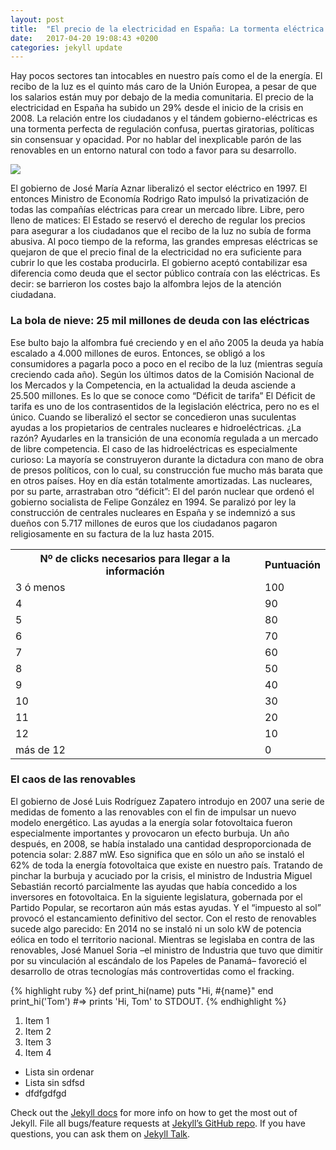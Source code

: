 ```yaml
---
layout: post
title:  "El precio de la electricidad en España: La tormenta eléctrica perfecta"
date:   2017-04-20 19:08:43 +0200
categories: jekyll update
---
```

Hay pocos sectores tan intocables en nuestro país como el de la energía. El recibo de la luz es el quinto más caro de la Unión Europea, a pesar de que los salarios están muy por debajo de la media comunitaria. El precio de la electricidad en España ha subido un 29% desde el inicio de la crisis en 2008. La relación entre los ciudadanos y el tándem gobierno-eléctricas es una tormenta perfecta de regulación confusa, puertas giratorias, políticas sin consensuar y opacidad. Por no hablar del inexplicable parón de las renovables en un entorno natural con todo a favor para su desarrollo.

<img class="pure-img" src="{{ site.url }}/assets/img/image.jpg">

El gobierno de José María Aznar liberalizó el sector eléctrico en 1997. El entonces Ministro de Economía Rodrigo Rato impulsó la privatización de todas las compañías eléctricas para crear un mercado libre. Libre, pero lleno de matices: El Estado se reservó el derecho de regular los precios para asegurar a los ciudadanos que el recibo de la luz no subía de forma abusiva.
Al poco tiempo de la reforma, las grandes empresas eléctricas se quejaron de que el precio final de la electricidad no era suficiente para cubrir lo que les costaba producirla. El gobierno aceptó contabilizar esa diferencia como deuda que el sector público contraía con las eléctricas. Es decir: se barrieron los costes bajo la alfombra lejos de la atención ciudadana. 

### La bola de nieve: 25 mil millones de deuda con las eléctricas
Ese bulto bajo la alfombra fué creciendo y en el año 2005 la deuda ya había escalado a 4.000 millones de euros. Entonces, se obligó a los consumidores a pagarla poco a poco en el recibo de la luz (mientras seguía creciendo cada año). Según los últimos datos de la Comisión Nacional de los Mercados y la Competencia, en la actualidad la deuda asciende a 25.500 millones. Es lo que se conoce como “Déficit de tarifa”
El Déficit de tarifa es uno de los contrasentidos de la legislación eléctrica, pero no es el único. Cuando se liberalizó el sector se concedieron unas suculentas ayudas a los propietarios de centrales nucleares e hidroeléctricas. ¿La razón? Ayudarles en la transición de una economía regulada a un mercado de libre competencia. El caso de las hidroeléctricas es especialmente curioso: La mayoría se construyeron durante la dictadura con mano de obra de presos políticos, con lo cual, su construcción fue mucho más barata que en otros países. Hoy en día están totalmente amortizadas.
Las nucleares, por su parte, arrastraban otro “déficit”: El del parón nuclear que ordenó el gobierno socialista de Felipe González en 1994. Se paralizó por ley la construcción de centrales nucleares en España y se indemnizó a sus dueños con 5.717 millones de euros que los ciudadanos pagaron religiosamente en su factura de la luz hasta 2015.

<table>
  <tbody><tr>
    <th>Nº de clicks necesarios para llegar a la información</th>
    <th>Puntuación</th>
  </tr>
  <tr>
    <td>3 ó menos</td>
    <td>100</td>
  </tr>
  <tr>
    <td>4</td>
    <td>90</td>
  </tr>
  <tr>
    <td>5</td>
    <td>80</td>
  </tr>
  <tr>
    <td>6</td>
    <td>70</td>
  </tr>
  <tr>
    <td>7</td>
    <td>60</td>
  </tr>
  <tr>
    <td>8</td>
    <td>50</td>
  </tr>
  <tr>
    <td>9</td>
    <td>40</td>
  </tr>
  <tr>
    <td>10</td>
    <td>30</td>
  </tr>
  <tr>
    <td>11</td>
    <td>20</td>
  </tr>
  <tr>
    <td>12</td>
    <td>10</td>
  </tr>
  <tr>
    <td>más de 12</td>
    <td>0</td>
  </tr>
</tbody></table>

### El caos de las renovables
El gobierno de José Luis Rodríguez Zapatero introdujo en 2007 una serie de medidas de fomento a las renovables con el fin de impulsar un nuevo modelo energético. Las ayudas a la energía solar fotovoltaica fueron especialmente importantes y provocaron un efecto burbuja. Un año después, en 2008, se había instalado una cantidad desproporcionada de potencia solar: 2.887 mW. Eso significa que en sólo un año se instaló el 62% de toda la energía fotovoltaica que existe en nuestro país. Tratando de pinchar la burbuja y acuciado por la crisis, el ministro de Industria Miguel Sebastián recortó parcialmente las ayudas que había concedido a los inversores en fotovoltaica. En la siguiente legislatura, gobernada por el Partido Popular, se recortaron aún más estas ayudas. Y el “impuesto al sol” provocó el estancamiento definitivo del sector. Con el resto de renovables sucede algo parecido: En 2014 no se instaló ni un solo kW de potencia eólica en todo el territorio nacional.
Mientras se legislaba en contra de las renovables, José Manuel Soria –el ministro de Industria que tuvo que dimitir por su vinculación al escándalo de los Papeles de Panamá– favoreció el desarrollo de otras tecnologías más controvertidas como el fracking.


{% highlight ruby %}
def print_hi(name)
  puts "Hi, #{name}"
end
print_hi('Tom')
#=> prints 'Hi, Tom' to STDOUT.
{% endhighlight %}

1. Item 1
1. Item 2
1. Item 3
1. Item 4

- Lista sin ordenar
- Lista sin sdfsd
- dfdfgdfgd

Check out the [Jekyll docs][jekyll-docs] for more info on how to get the most out of Jekyll. File all bugs/feature requests at [Jekyll’s GitHub repo][jekyll-gh]. If you have questions, you can ask them on [Jekyll Talk][jekyll-talk].

[jekyll-docs]: https://jekyllrb.com/docs/home
[jekyll-gh]:   https://github.com/jekyll/jekyll
[jekyll-talk]: https://talk.jekyllrb.com/
